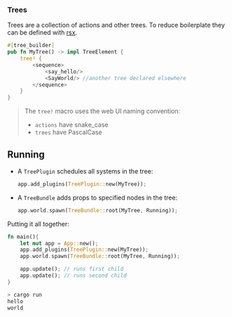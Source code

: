 ### Trees

Trees are a collection of actions and other trees. To reduce boilerplate they can be defined with [rsx](https://crates.io/crates/rstml).
```rs
#[tree_builder]
pub fn MyTree() -> impl TreeElement {
	tree! {
		<sequence>
			<say_hello/>
			<SayWorld/> //another tree declared elsewhere
		</sequence>
	}
}
```

> The `tree!` macro uses the web UI naming convention:
> - `actions` have snake_case
> - `trees` have PascalCase

## Running

- A `TreePlugin` schedules all systems in the tree:  
	```rust
	app.add_plugins(TreePlugin::new(MyTree));
	```
- A `TreeBundle` adds props to specified nodes in the tree:
	```rust
	app.world.spawn(TreeBundle::root(MyTree, Running));
	```

Putting it all together:

```rs
fn main(){
	let mut app = App::new();	
	app.add_plugins(TreePlugin::new(MyTree));
	app.world.spawn(TreeBundle::root(MyTree, Running));

	app.update(); // runs first child
	app.update(); // runs second child
}
```
```sh
> cargo run
hello
world
```
<!-- > This example uses `bevy`, see [no_bevy](./no_bevy) for more examples. -->

[1]: https://crates.io/crates/bevy_ecs
